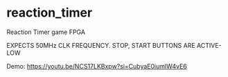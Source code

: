 # reaction_timer
Reaction Timer game FPGA

EXPECTS 50MHz CLK FREQUENCY. 
STOP, START BUTTONS ARE ACTIVE-LOW

Demo: https://youtu.be/NCS17LKBxpw?si=CubyaE0iumlW4vE6
